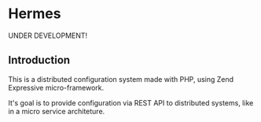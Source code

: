 # Hermes

UNDER DEVELOPMENT!

## Introduction

This is a distributed configuration system made with PHP, using Zend Expressive micro-framework.

It's goal is to provide configuration via REST API to distributed systems, like in a micro service architeture.

 